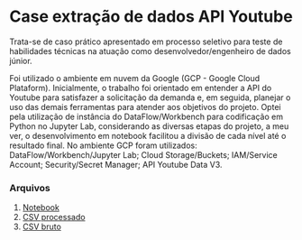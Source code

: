 # Case extração de dados API Youtube

Trata-se de caso prático apresentado em processo seletivo para teste de habilidades técnicas na atuação como desenvolvedor/engenheiro de dados júnior.

Foi utilizado o ambiente em nuvem da Google (GCP - Google Cloud Plataform).
Inicialmente, o trabalho foi orientado em entender a API do Youtube para satisfazer a solicitação da demanda e, em seguida, planejar o uso das demais ferramentas para atender aos objetivos do projeto.
Optei pela utilização de instância do DataFlow/Workbench para codificação em Python no Jupyter Lab, considerando as diversas etapas do projeto, a meu ver, o desenvolvimento em notebook facilitou a divisão de cada nível até o resultado final.
No ambiente GCP foram utilizados: DataFlow/Workbench/Jupyter Lab; Cloud Storage/Buckets; IAM/Service Account; Security/Secret Manager; API Youtube Data V3.

### Arquivos
1. [Notebook](https://github.com/joseaureliok/zygon-youtube-case/blob/main/notebooks/devJrTestCase.ipynb)
2. [CSV processado](https://github.com/joseaureliok/zygon-youtube-case/blob/main/data/youtubeData-processed.csv)
3. [CSV bruto](https://github.com/joseaureliok/zygon-youtube-case/blob/main/data/youtubeData-raw.csv)
